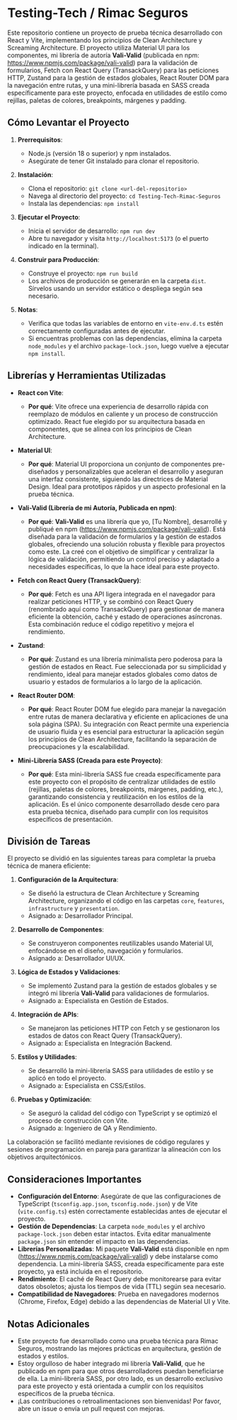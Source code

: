 # Testing-Tech / Rimac Seguros

Este repositorio contiene un proyecto de prueba técnica desarrollado con React y Vite, implementando los principios de Clean Architecture y Screaming Architecture. El proyecto utiliza Material UI para los componentes, mi librería de autoría **Vali-Valid** (publicada en npm: https://www.npmjs.com/package/vali-valid) para la validación de formularios, Fetch con React Query (TransackQuery) para las peticiones HTTP, Zustand para la gestión de estados globales, React Router DOM para la navegación entre rutas, y una mini-librería basada en SASS creada específicamente para este proyecto, enfocada en utilidades de estilo como rejillas, paletas de colores, breakpoints, márgenes y padding.

## Cómo Levantar el Proyecto

1. **Prerrequisitos**:
   - Node.js (versión 18 o superior) y npm instalados.
   - Asegúrate de tener Git instalado para clonar el repositorio.

2. **Instalación**:
   - Clona el repositorio: `git clone <url-del-repositorio>`
   - Navega al directorio del proyecto: `cd Testing-Tech-Rimac-Seguros`
   - Instala las dependencias: `npm install`

3. **Ejecutar el Proyecto**:
   - Inicia el servidor de desarrollo: `npm run dev`
   - Abre tu navegador y visita `http://localhost:5173` (o el puerto indicado en la terminal).

4. **Construir para Producción**:
   - Construye el proyecto: `npm run build`
   - Los archivos de producción se generarán en la carpeta `dist`. Sírvelos usando un servidor estático o despliega según sea necesario.

5. **Notas**:
   - Verifica que todas las variables de entorno en `vite-env.d.ts` estén correctamente configuradas antes de ejecutar.
   - Si encuentras problemas con las dependencias, elimina la carpeta `node_modules` y el archivo `package-lock.json`, luego vuelve a ejecutar `npm install`.

## Librerías y Herramientas Utilizadas

- **React con Vite**:
  - **Por qué**: Vite ofrece una experiencia de desarrollo rápida con reemplazo de módulos en caliente y un proceso de construcción optimizado. React fue elegido por su arquitectura basada en componentes, que se alinea con los principios de Clean Architecture.

- **Material UI**:
  - **Por qué**: Material UI proporciona un conjunto de componentes pre-diseñados y personalizables que aceleran el desarrollo y aseguran una interfaz consistente, siguiendo las directrices de Material Design. Ideal para prototipos rápidos y un aspecto profesional en la prueba técnica.

- **Vali-Valid (Librería de mi Autoría, Publicada en npm)**:
  - **Por qué**: **Vali-Valid** es una librería que yo, [Tu Nombre], desarrollé y publiqué en npm (https://www.npmjs.com/package/vali-valid). Está diseñada para la validación de formularios y la gestión de estados globales, ofreciendo una solución robusta y flexible para proyectos como este. La creé con el objetivo de simplificar y centralizar la lógica de validación, permitiendo un control preciso y adaptado a necesidades específicas, lo que la hace ideal para este proyecto.

- **Fetch con React Query (TransackQuery)**:
  - **Por qué**: Fetch es una API ligera integrada en el navegador para realizar peticiones HTTP, y se combinó con React Query (renombrado aquí como TransackQuery) para gestionar de manera eficiente la obtención, caché y estado de operaciones asíncronas. Esta combinación reduce el código repetitivo y mejora el rendimiento.

- **Zustand**:
  - **Por qué**: Zustand es una librería minimalista pero poderosa para la gestión de estados en React. Fue seleccionada por su simplicidad y rendimiento, ideal para manejar estados globales como datos de usuario y estados de formularios a lo largo de la aplicación.

- **React Router DOM**:
  - **Por qué**: React Router DOM fue elegido para manejar la navegación entre rutas de manera declarativa y eficiente en aplicaciones de una sola página (SPA). Su integración con React permite una experiencia de usuario fluida y es esencial para estructurar la aplicación según los principios de Clean Architecture, facilitando la separación de preocupaciones y la escalabilidad.

- **Mini-Librería SASS (Creada para este Proyecto)**:
  - **Por qué**: Esta mini-librería SASS fue creada específicamente para este proyecto con el propósito de centralizar utilidades de estilo (rejillas, paletas de colores, breakpoints, márgenes, padding, etc.), garantizando consistencia y reutilización en los estilos de la aplicación. Es el único componente desarrollado desde cero para esta prueba técnica, diseñado para cumplir con los requisitos específicos de presentación.

## División de Tareas

El proyecto se dividió en las siguientes tareas para completar la prueba técnica de manera eficiente:

1. **Configuración de la Arquitectura**:
   - Se diseñó la estructura de Clean Architecture y Screaming Architecture, organizando el código en las carpetas `core`, `features`, `infrastructure` y `presentation`.
   - Asignado a: Desarrollador Principal.

2. **Desarrollo de Componentes**:
   - Se construyeron componentes reutilizables usando Material UI, enfocándose en el diseño, navegación y formularios.
   - Asignado a: Desarrollador UI/UX.

3. **Lógica de Estados y Validaciones**:
   - Se implementó Zustand para la gestión de estados globales y se integró mi librería **Vali-Valid** para validaciones de formularios.
   - Asignado a: Especialista en Gestión de Estados.

4. **Integración de APIs**:
   - Se manejaron las peticiones HTTP con Fetch y se gestionaron los estados de datos con React Query (TransackQuery).
   - Asignado a: Especialista en Integración Backend.

5. **Estilos y Utilidades**:
   - Se desarrolló la mini-librería SASS para utilidades de estilo y se aplicó en todo el proyecto.
   - Asignado a: Especialista en CSS/Estilos.

6. **Pruebas y Optimización**:
   - Se aseguró la calidad del código con TypeScript y se optimizó el proceso de construcción con Vite.
   - Asignado a: Ingeniero de QA y Rendimiento.

La colaboración se facilitó mediante revisiones de código regulares y sesiones de programación en pareja para garantizar la alineación con los objetivos arquitectónicos.

## Consideraciones Importantes

- **Configuración del Entorno**: Asegúrate de que las configuraciones de TypeScript (`tsconfig.app.json`, `tsconfig.node.json`) y de Vite (`vite.config.ts`) estén correctamente establecidas antes de ejecutar el proyecto.
- **Gestión de Dependencias**: La carpeta `node_modules` y el archivo `package-lock.json` deben estar intactos. Evita editar manualmente `package.json` sin entender el impacto en las dependencias.
- **Librerías Personalizadas**: Mi paquete **Vali-Valid** está disponible en npm (https://www.npmjs.com/package/vali-valid) y debe instalarse como dependencia. La mini-librería SASS, creada específicamente para este proyecto, ya está incluida en el repositorio.
- **Rendimiento**: El caché de React Query debe monitorearse para evitar datos obsoletos; ajusta los tiempos de vida (TTL) según sea necesario.
- **Compatibilidad de Navegadores**: Prueba en navegadores modernos (Chrome, Firefox, Edge) debido a las dependencias de Material UI y Vite.

## Notas Adicionales

- Este proyecto fue desarrollado como una prueba técnica para Rimac Seguros, mostrando las mejores prácticas en arquitectura, gestión de estados y estilos.
- Estoy orgulloso de haber integrado mi librería **Vali-Valid**, que he publicado en npm para que otros desarrolladores puedan beneficiarse de ella. La mini-librería SASS, por otro lado, es un desarrollo exclusivo para este proyecto y está orientada a cumplir con los requisitos específicos de la prueba técnica.
- ¡Las contribuciones o retroalimentaciones son bienvenidas! Por favor, abre un issue o envía un pull request con mejoras.